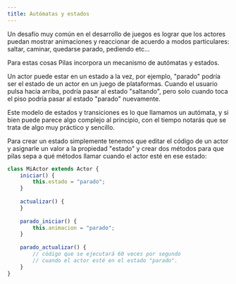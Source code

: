 ```yaml
---
title: Autómatas y estados
---
```


Un desafío muy común en el desarrollo de juegos es lograr que los actores puedan mostrar animaciones y reaccionar de acuerdo a modos particulares: saltar, caminar, quedarse parado, pediendo etc…

Para estas cosas Pilas incorpora un mecanismo de autómatas y estados.

Un actor puede estar en un estado a la vez, por ejemplo, "parado" podría ser el estado de un actor en un juego de plataformas. Cuando el usuario pulsa hacia arriba, podría pasar al estado "saltando", pero solo cuando toca el piso podría pasar al estado "parado" nuevamente.

Este modelo de estados y transiciones es lo que llamamos un autómata, y si bien puede parece algo complejo al principio, con el tiempo notarás que se trata de algo muy práctico y sencillo. 

Para crear un estado simplemente tenemos que editar el código de un actor y asignarle un valor a la propiedad "estado" y crear dos métodos para que pilas sepa a qué métodos llamar cuando el actor esté en ese estado:

```typescript
class MiActor extends Actor {
    iniciar() {
        this.estado = "parado";
    }
    
    actualizar() {
    }
    
    parado_iniciar() {
        this.animacion = "parado";
    }
    
    parado_actualizar() {
  		// código que se ejecutará 60 veces por segundo
        // cuando el actor esté en el estado "parado".
    }
}
```


